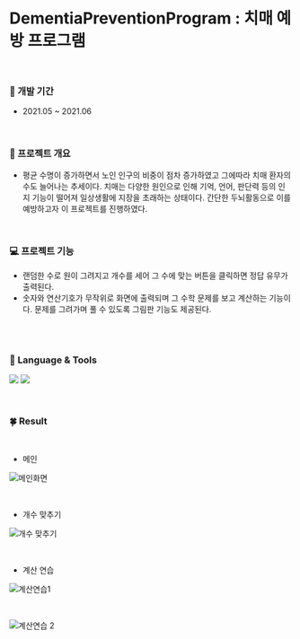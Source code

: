 # DementiaPreventionProgram : 치매 예방 프로그램
<br/>


### 📆 개발 기간
- 2021.05 ~ 2021.06

<br/>

### 📑 프로젝트 개요
- 평균 수명이 증가하면서 노인 인구의 비중이 점차 증가하였고 그에따라 치매 환자의 수도 늘어나는 추세이다. 치매는 다양한 원인으로 인해 기억, 언어, 판단력 등의 인지 기능이 떨어져 일상생활에 지장을 초래하는 상태이다. 간단한 두뇌활동으로 이를 예방하고자 이 프로젝트를 진행하였다.

<br/>

### 💻 프로젝트 기능
- 랜덤한 수로 원이 그려지고 개수를 세어 그 수에 맞는 버튼을 클릭하면 정답 유무가 출력된다.
- 숫자와 연산기호가 무작위로 화면에 출력되며 그 수학 문제를 보고 계산하는 기능이다. 문제를 그려가며 풀 수 있도록 그림판 기능도 제공된다.

<br/>

<br/>

### 👀 Language & Tools
<img src="https://img.shields.io/badge/Java-ffffff?style=flat&logo=Eclipse IDE&logoColor=2C2255"/>       <!-- 자바 -->
<img src="https://img.shields.io/badge/Android Studio-3DDC84?style=flat&logo=Android&logoColor=ffffff"/>                  <!-- 안드로이드 스튜디오-->


<br/>

### 🍀 Result

<br/>

- 메인 <br/>

![메인화면](https://user-images.githubusercontent.com/81798918/200767750-a74844bd-d6b7-4c2e-97c2-81d64c12817f.JPG)

<br/>

- 개수 맞추기 <br/>

![개수 맞추기](https://user-images.githubusercontent.com/81798918/200767669-d5ad0aca-3a0e-422e-bd6d-ba3917be7ddb.JPG)

<br/>

- 계산 연습 <br/>

![계산연습1](https://user-images.githubusercontent.com/81798918/200767831-19526b88-3f34-43c3-be40-fd882226ecbb.JPG)

<br/>

![계산연습 2](https://user-images.githubusercontent.com/81798918/200767692-1239fbd0-a58c-43b9-9cd5-e0bb106f307b.JPG)

<br/>


